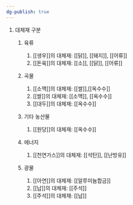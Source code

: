 ```yaml
---
dg-publish: true
---
```




1. 대체재 구분
	1. 육류
		1. [[생우]]의 대체재: [[닭]], [[돼지]], [[어류]]
		2. [[돈육]]의 대체재: [[소]], [[닭]], [[어류]]
	2. 곡물
		1. [[소맥]]의 대체재: [[쌀]],[[옥수수]]
		2. [[쌀]]의 대체재: [[소맥]], [[옥수수]]
		3. [[대두]]의 대체재: [[옥수수]]
	2. 기타 농산물
		1. [[원당]]의 대체재: [[옥수수]]
	
	1. 에너지
		1. [[천연가스]]의 대체재: [[석탄]], [[난방유]]
	1. 광물
		1. [[아연]]의 대체재: [[알루미늄합금]]
		2. [[납]]의 대체재: [[주석]]
		3. [[주석]]의 대체재: [[납]]